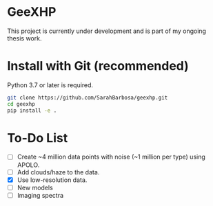 # GeeXHP

This project is currently under development and is part of my ongoing thesis work.

# Install with Git (recommended)

Python 3.7 or later is required.

```bash
git clone https://github.com/SarahBarbosa/geexhp.git
cd geexhp
pip install -e .
```

# To-Do List

- [ ] Create ~4 million data points with noise (~1 million per type) using APOLO.
- [ ] Add clouds/haze to the data.
- [x] Use low-resolution data.
- [ ] New models
- [ ] Imaging spectra